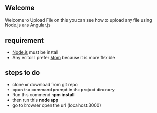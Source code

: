 <h2>Welcome</h2>
Welcome to Upload File on this you can see how to upload any file using Node.js ans Angular.js

## requirement 
* [Node.js](https://nodejs.org) must be install
* Any editor I prefer [Atom](https://atom.io/) because it is more flexible

## steps to do
* clone or download from git repo
* open the command prompt in the project directory
* Run this commend <b>npm install</b>
* then run this <b>node app</b>
* go to browser open the url (localhost:3000)
